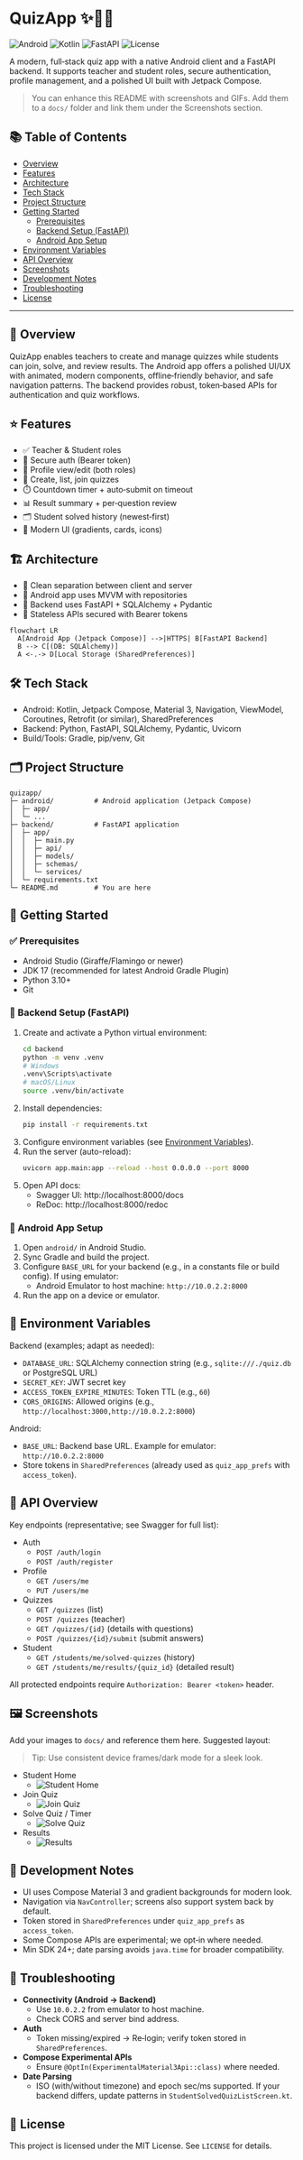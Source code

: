 # QuizApp ✨📱🧠

![Android](https://img.shields.io/badge/Android-Jetpack%20Compose-3DDC84?logo=android&logoColor=white)
![Kotlin](https://img.shields.io/badge/Kotlin-1.9%2B-7F52FF?logo=kotlin&logoColor=white)
![FastAPI](https://img.shields.io/badge/FastAPI-Backend-009688?logo=fastapi&logoColor=white)
![License](https://img.shields.io/badge/License-MIT-blue.svg)

A modern, full‑stack quiz app with a native Android client and a FastAPI backend. It supports teacher and student roles, secure authentication, profile management, and a polished UI built with Jetpack Compose.

> You can enhance this README with screenshots and GIFs. Add them to a `docs/` folder and link them under the Screenshots section.

## 📚 Table of Contents
- [Overview](#overview)
- [Features](#features)
- [Architecture](#architecture)
- [Tech Stack](#tech-stack)
- [Project Structure](#project-structure)
- [Getting Started](#getting-started)
  - [Prerequisites](#prerequisites)
  - [Backend Setup (FastAPI)](#backend-setup-fastapi)
  - [Android App Setup](#android-app-setup)
- [Environment Variables](#environment-variables)
- [API Overview](#api-overview)
- [Screenshots](#screenshots)
- [Development Notes](#development-notes)
- [Troubleshooting](#troubleshooting)
- [License](#license)

---

## 🧩 Overview
QuizApp enables teachers to create and manage quizzes while students can join, solve, and review results. The Android app offers a polished UI/UX with animated, modern components, offline‑friendly behavior, and safe navigation patterns. The backend provides robust, token‑based APIs for authentication and quiz workflows.

## ⭐ Features
- ✅ Teacher & Student roles
- 🔐 Secure auth (Bearer token)
- 👤 Profile view/edit (both roles)
- 📝 Create, list, join quizzes
- ⏱️ Countdown timer + auto‑submit on timeout
- 📊 Result summary + per‑question review
- 🗂️ Student solved history (newest‑first)
- 🎨 Modern UI (gradients, cards, icons)

## 🏗️ Architecture
- 🔹 Clean separation between client and server
- 🔹 Android app uses MVVM with repositories
- 🔹 Backend uses FastAPI + SQLAlchemy + Pydantic
- 🔹 Stateless APIs secured with Bearer tokens

```mermaid
flowchart LR
  A[Android App (Jetpack Compose)] -->|HTTPS| B[FastAPI Backend]
  B --> C[(DB: SQLAlchemy)]
  A <-.-> D[Local Storage (SharedPreferences)]
```

## 🛠️ Tech Stack
- Android: Kotlin, Jetpack Compose, Material 3, Navigation, ViewModel, Coroutines, Retrofit (or similar), SharedPreferences
- Backend: Python, FastAPI, SQLAlchemy, Pydantic, Uvicorn
- Build/Tools: Gradle, pip/venv, Git

## 🗂️ Project Structure
```
quizapp/
├─ android/          # Android application (Jetpack Compose)
│  ├─ app/
│  └─ ...
├─ backend/          # FastAPI application
│  ├─ app/
│  │  ├─ main.py
│  │  ├─ api/
│  │  ├─ models/
│  │  ├─ schemas/
│  │  └─ services/
│  └─ requirements.txt
└─ README.md         # You are here
```

## 🚀 Getting Started

### ✅ Prerequisites
- Android Studio (Giraffe/Flamingo or newer)
- JDK 17 (recommended for latest Android Gradle Plugin)
- Python 3.10+
- Git

### 🧪 Backend Setup (FastAPI)
1. Create and activate a Python virtual environment:
   ```bash
   cd backend
   python -m venv .venv
   # Windows
   .venv\Scripts\activate
   # macOS/Linux
   source .venv/bin/activate
   ```
2. Install dependencies:
   ```bash
   pip install -r requirements.txt
   ```
3. Configure environment variables (see [Environment Variables](#environment-variables)).
4. Run the server (auto-reload):
   ```bash
   uvicorn app.main:app --reload --host 0.0.0.0 --port 8000
   ```
5. Open API docs:
   - Swagger UI: http://localhost:8000/docs
   - ReDoc: http://localhost:8000/redoc

### 📱 Android App Setup
1. Open `android/` in Android Studio.
2. Sync Gradle and build the project.
3. Configure `BASE_URL` for your backend (e.g., in a constants file or build config). If using emulator:
   - Android Emulator to host machine: `http://10.0.2.2:8000`
4. Run the app on a device or emulator.

## 🔐 Environment Variables
Backend (examples; adapt as needed):
- `DATABASE_URL`: SQLAlchemy connection string (e.g., `sqlite:///./quiz.db` or PostgreSQL URL)
- `SECRET_KEY`: JWT secret key
- `ACCESS_TOKEN_EXPIRE_MINUTES`: Token TTL (e.g., `60`)
- `CORS_ORIGINS`: Allowed origins (e.g., `http://localhost:3000,http://10.0.2.2:8000`)

Android:
- `BASE_URL`: Backend base URL. Example for emulator: `http://10.0.2.2:8000`
- Store tokens in `SharedPreferences` (already used as `quiz_app_prefs` with `access_token`).

## 🔗 API Overview
Key endpoints (representative; see Swagger for full list):
- Auth
  - `POST /auth/login`
  - `POST /auth/register`
- Profile
  - `GET /users/me`
  - `PUT /users/me`
- Quizzes
  - `GET /quizzes` (list)
  - `POST /quizzes` (teacher)
  - `GET /quizzes/{id}` (details with questions)
  - `POST /quizzes/{id}/submit` (submit answers)
- Student
  - `GET /students/me/solved-quizzes` (history)
  - `GET /students/me/results/{quiz_id}` (detailed result)

All protected endpoints require `Authorization: Bearer <token>` header.

## 🖼️ Screenshots
Add your images to `docs/` and reference them here. Suggested layout:

> Tip: Use consistent device frames/dark mode for a sleek look.

- Student Home
  - ![Student Home](docs/student_home.png)
- Join Quiz
  - ![Join Quiz](docs/join_quiz.png)
- Solve Quiz / Timer
  - ![Solve Quiz](docs/solve_quiz.png)
- Results
  - ![Results](docs/results.png)

## 🧠 Development Notes
- UI uses Compose Material 3 and gradient backgrounds for modern look.
- Navigation via `NavController`; screens also support system back by default.
- Token stored in `SharedPreferences` under `quiz_app_prefs` as `access_token`.
- Some Compose APIs are experimental; we opt‑in where needed.
- Min SDK 24+; date parsing avoids `java.time` for broader compatibility.

## 🧯 Troubleshooting
- **Connectivity (Android → Backend)**
  - Use `10.0.2.2` from emulator to host machine.
  - Check CORS and server bind address.
- **Auth**
  - Token missing/expired → Re‑login; verify token stored in `SharedPreferences`.
- **Compose Experimental APIs**
  - Ensure `@OptIn(ExperimentalMaterial3Api::class)` where needed.
- **Date Parsing**
  - ISO (with/without timezone) and epoch sec/ms supported. If your backend differs, update patterns in `StudentSolvedQuizListScreen.kt`.

## 📄 License
This project is licensed under the MIT License. See `LICENSE` for details.
